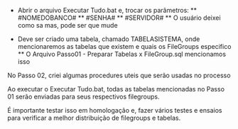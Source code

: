 * Abrir o arquivo Executar Tudo.bat e, trocar os parâmetros:
** #NOMEDOBANCO#
** #SENHA#
** #SERVIDOR#
** O usuário deixei como sa mas, pode ser que mude


* Deve ser criado uma tabela, chamado TABELASISTEMA, onde mencionaremos as tabelas que existem e quais os FileGroups especifico
** O Arquivo Passo01 - Preparar Tabelas x FileGroup.sql mencionamos isso

No Passo 02, criei algumas procedures uteis que serão usadas no processo

Ao executar o Executar Tudo.bat, todas as tabelas mencionadas no Passo 01 serão enviadas para seus respectivos filegroups.

É importante testar isso em homologação e, fazer vários testes e ensaios para verificar a melhor distribuição de filegroups e tabelas.


